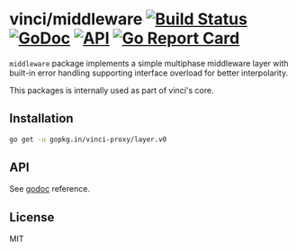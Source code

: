 # vinci/middleware [![Build Status](https://travis-ci.org/vinci-proxy/gentleman.png)](https://travis-ci.org/vinci-proxy/gentleman) [![GoDoc](https://godoc.org/github.com/vinci-proxy/vinci/middleware?status.svg)](https://godoc.org/github.com/vinci-proxy/vinci/middleware) [![API](https://img.shields.io/badge/status-stable-green.svg?style=flat)](https://godoc.org/github.com/vinci-proxy/vinci/middleware) [![Go Report Card](https://goreportcard.com/badge/github.com/vinci-proxy/vinci/middleware)](https://goreportcard.com/report/github.com/vinci-proxy/vinci/middleware)

`middleware` package implements a simple multiphase middleware layer with built-in error handling supporting interface overload for better interpolarity.

This packages is internally used as part of vinci's core.

## Installation

```bash
go get -u gopkg.in/vinci-proxy/layer.v0
```

## API

See [godoc](https://godoc.org/github.com/vinci-proxy/layer) reference.

## License

MIT
